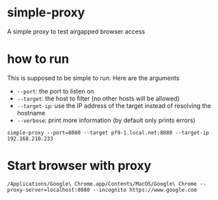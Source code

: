 # simple-proxy
A simple proxy to test airgapped browser access

# how to run

This is supposed to be simple to run. Here are the arguments

* `--port`: the port to listen on
* `--target`: the host to filter (no other hosts will be allowed)
* `--target-ip`: use the IP address of the target instead of resolving the hostname
* `--verbose`: print more information (by default only prints errors)


```
simple-proxy --port=8080 --target pf9-1.local.net:8080 --target-ip 192.168.210.233
```

# Start browser with proxy

```
/Applications/Google\ Chrome.app/Contents/MacOS/Google\ Chrome --proxy-server=localhost:8080 --incognito https://www.google.com
```
